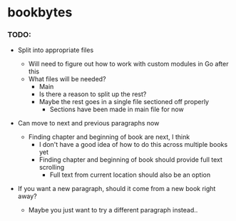 # bookbytes

### TODO:
- Split into appropriate files
  - Will need to figure out how to work with custom modules in Go after this
  - What files will be needed?
    - Main
    - Is there a reason to split up the rest? 
    - Maybe the rest goes in a single file sectioned off properly
      - Sections have been made in main file for now

- Can move to next and previous paragraphs now
  - Finding chapter and beginning of book are next, I think
    - I don't have a good idea of how to do this across multiple books yet
    - Finding chapter and beginning of book should provide full text scrolling
      - Full text from current location should also be an option

- If you want a new paragraph, should it come from a new book right away? 
  - Maybe you just want to try a different paragraph instead..

